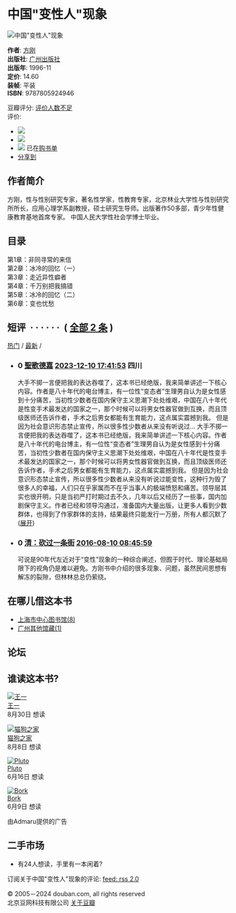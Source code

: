 # 中国"变性人"现象

![中国"变性人"现象](https://img1.doubanio.com/view/subject/s/public/s28963389.jpg)

**作者**: [方刚](/search/%E6%96%B9%E5%88%9A)  
**出版社**: [广州出版社](https://book.douban.com/press/2399)  
**出版年**: 1996-11  
**定价**: 14.60  
**装帧**: 平装  
**ISBN**: 9787805924946  

豆瓣评分: [评价人数不足](comments)  
评价:  
- ![](https://img1.doubanio.com/f/vendors/5bbf02b7b5ec12b23e214a580b6f9e481108488c/pics/add-review.gif) 
- ![](https://img1.doubanio.com/f/vendors/5bbf02b7b5ec12b23e214a580b6f9e481108488c/pics/add-review.gif) 
- ![](https://img1.doubanio.com/f/shire/46e66a46baff206223e608c521bb3724536b03b6/pics/add-cart.gif) 已在[购书单](https://book.douban.com/cart)  
- [分享到](#)   

## 作者简介

方刚，性与性别研究专家，著名性学家，性教育专家，北京林业大学性与性别研究所所长，应用心理学系副教授，硕士研究生导师。出版著作50多部，青少年性健康教育基地首席专家。 中国人民大学性社会学博士毕业。

## 目录

第1章：非同寻常的来信  
第2章：冰冷的回忆（一）  
第3章：走近异性癖者  
第4章：千万别把我搞错  
第5章：冰冷的回忆（二）  
第6章：变也忧愁  

## 短评  · · · · · ·  ( [全部 2 条](https://book.douban.com/subject/1274954/comments/) )

[热门](https://book.douban.com/subject/1274954/comments?sort=score) / [最新](https://book.douban.com/subject/1274954/comments?sort=time) /

-   ### 0 [聖歌德嘉](https://www.douban.com/people/269873749/) [2023-12-10 17:41:53](/comment/4018359591) 四川
    
    大手不掷一言便把我的表达吞噬了，这本书已经绝版，我来简单讲述一下核心内容。作者是八十年代的电台博主，有一位性“变态者”生理男自认为是女性感到十分痛苦，当初性少数者在国内保守主义思潮下处处维艰，中国在八十年代是性变手术最发达的国家之一，那个时候可以将男女性器官做到互换，而且顶级医师还告诉作者，手术之后男女都能有生育能力，这点属实震撼到我。 但是因为社会意识形态禁止宣传，所以很多性少数者从来没有听说过... 大手不掷一言便把我的表达吞噬了，这本书已经绝版，我来简单讲述一下核心内容。作者是八十年代的电台博主，有一位性“变态者”生理男自认为是女性感到十分痛苦，当初性少数者在国内保守主义思潮下处处维艰，中国在八十年代是性变手术最发达的国家之一，那个时候可以将男女性器官做到互换，而且顶级医师还告诉作者，手术之后男女都能有生育能力，这点属实震撼到我。 但是因为社会意识形态禁止宣传，所以很多性少数者从来没有听说过能变性，这种行为毁了很多人的幸福，人们只在乎家属而不在乎当事人的极端愤怒和痛苦。领导层其实也很开明，只是当初严打时期过去不久，几年以后又经历了一些事，国内加剧保守主义。作者已经和领导沟通过，准备国内大量出版，让更多人看到少数群体，也得到了作家群体的支持，结果最终只能发行一万册，所有人都沉默了 ([展开](javascript:;))
    
-   ### 0 [清：砍过一条街](https://www.douban.com/people/holuu/) [2016-08-10 08:45:59](/comment/1003683759)
    
    可说是90年代左近对于“变性”现象的一种综合阐述，但囿于时代、理论基础局限下的视角仍是难以避免。方刚书中介绍的很多现象、问题，虽然民间思想有解冻的裂隙，但林林总总仍萦绕。

## 在哪儿借这本书

-   [上海市中心图书馆(8)](https://www.douban.com/link2/?url=http%3A%2F%2Fipac.library.sh.cn%2Fipac20%2Fipac.jsp%3Faspect%3Dbasic_search%26profile%3Dsl%26index%3DISBN%26term%3D7805924945&subject=7805924945&type=borrow&library=10012&link2key=8ed1f15067)  
-   [广州其他馆藏(1)](https://www.douban.com/link2/?url=http%3A%2F%2Fopac.gzlib.gov.cn%2Fopac%2Fsearch%3Frows%3D10%26curlibcode%3DGT%26hasholding%3D1%26searchWay0%3Dmarc%26q0%3D%26logical0%3DAND%26q%3D7805924945%26searchWay%3Disbn%26scWay%3Ddim%26searchSource%3Dreader&subject=7805924945&type=borrow&library=10023&link2key=8ed1f15067)

## 论坛

## 谁读这本书?

[![王一](https://img3.doubanio.com/icon/u2145908-22.jpg)](https://www.douban.com/people/2145908/)  
[王一](https://www.douban.com/people/2145908/)  
8月30日 想读  

[![猫狗之家](https://img3.doubanio.com/icon/u152734238-3.jpg)](https://www.douban.com/people/152734238/)  
[猫狗之家](https://www.douban.com/people/152734238/)  
8月8日 想读  

[![Pluto](https://img2.doubanio.com/icon/u204828555-1.jpg)](https://www.douban.com/people/204828555/)  
[Pluto](https://www.douban.com/people/204828555/)  
6月16日 想读  

[![Bork](https://img9.doubanio.com/icon/u1110517-14.jpg)](https://www.douban.com/people/bork/)  
[Bork](https://www.douban.com/people/bork/)  
6月9日 想读  

由Admaru提供的广告

## 二手市场

-   有24人想读，手里有一本闲着?  

订阅关于中国"变性人"现象的评论: [feed: rss 2.0](https://book.douban.com/feed/subject/1274954/reviews)  

© 2005－2024 douban.com, all rights reserved  
北京豆网科技有限公司 [关于豆瓣](https://www.douban.com/about)  